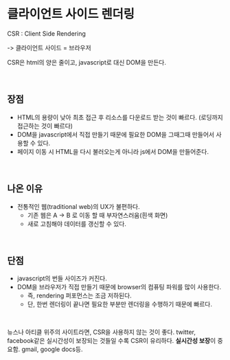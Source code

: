 # 클라이언트 사이드 렌더링

CSR : Client Side Rendering

-> 클라이언트 사이드 = 브라우저

CSR은 html의 양은 줄이고, javascript로 대신 DOM을 만든다.

<br/>

## 장점

- HTML의 용량이 낮아 최초 접근 후 리소스를 다운로드 받는 것이 빠르다. (로딩까지 접근하는 것이 빠르다)
- DOM을 javascript에서 직접 만들기 때문에 필요한 DOM을 그때그때 만들어서 사용할 수 있다.
- 페이지 이동 시 HTML을 다시 불러오는게 아니라 js에서 DOM을 만들어준다.

<br/>

## 나온 이유

- 전통적인 웹(traditional web)의 UX가 불편하다.
  - 기존 웹은 A -> B 로 이동 할 때 부자연스러움(흰색 화면)
  - 새로 고침해야 데이터를 갱신할 수 있다.

<br/>

## 단점

- javascript의 번들 사이즈가 커진다.
- DOM을 브라우저가 직접 만들기 때문에 browser의 컴퓨팅 파워를 많이 사용한다.
  - 즉, rendering 퍼포먼스는 조금 저하된다.
  - 단, 한번 렌더링이 끝나면 필요한 부분만 렌더링을 수행하기 때문에 빠르다.

<br/>

뉴스나 아티클 위주의 사이트라면, CSR을 사용하지 않는 것이 좋다. twitter, facebook같은 실시간성이 보장되는 것들일 수록 CSR이 유리하다. **실시간성 보장**이 중요함. gmail, google docs등.

